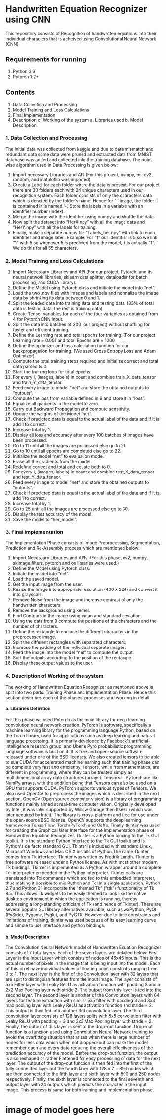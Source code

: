 # Handwritten Equation Recognizer using CNN


This repository consists of Recognition of handwritten equations into their individual characters that is acheived using Convolutional Neural Network (CNN)

## Requirements for running

1. Python 3.6
2. Pytorch 1.2+

## Contents

1. Data Collection and Processing
2. Model Training and Loss Calculations
3. Final Implementation 
4. Description of Working of the system
  a. Libraries used
  b. Model Description


### 1. Data Collection and Processing

The initial data was collected from kaggle and due to data mismatch and redundant data some data were pruned and extracted data from MNIST database was added and collected into the training database. The point wise algorithm used in Data Processing is given below:
1. Import necessary Libraries and API (For this project, numpy, os, cv2, random, and matplotlib was imported)
2. Create a Label for each folder where the data is present. For our project there are 30 folders each with 24 unique characters used in our recognition system. Each folder consists of only the characters data which is denoted by the folder’s name. Hence for ‘-‘ image, the folder it is contained in is named ‘-‘. Store the labels in a variable with an identifier number (index).
3. Merge the image with the identifier using numpy and shuffle the data.
4. Now split the dataset into “HerX.npy” with all the image data and “HerY.npy” with all the labels for training.
5. Finally, make a separate numpy file “Labels_her.npy” with link to each identifier and image label. Example: For “1” our identifier is 5 so we link “1” with 5 so whenever 5 is predicted from the model, it is actually “1”. We do this for all 55 characters.

### 2. Model Training and Loss Calculations

1.	Import Necessary Libraries and API (For our project, Pytorch, and its neural network libraries, sklearn data splitter, dataloader for batch processing, and CUDA library).
2.	Define the Model using Pytorch class and initiate the model into “net”.
3.	Load the two .npy files with images and labels and normalize the image data by shrinking its data between 0 and 1.
4.	Split the loaded data into training data and testing data. (33% of total data is testing data, the rest is training data)
5.	Create Tensor variables for each of the four variables as obtained from 4 for Pytorch CNN input.
6.	Split the data into batches of 300 (our project) without shuffling for faster and efficient training.
7.	Define the Learning rate and total epochs for training. (For our project Learning rate = 0.001 and total Epochs are = 1000
8.	Define the optimizer and loss calculation function for our backpropagation for training. (We used Cross Entropy Loss and Adam Optimizer).
9.	Compute the total training steps required and initialize correct and total data parsed to 0.
10.	Start the training loop for total epochs.
11.	For every I, (images, labels) in count and combine train_X_data_tensor and train_Y_data_tensor.
12.	Feed every image to model “net” and store the obtained outputs to “outputs”.
13.	Compute the loss from variable defined in 8 and store it in “loss”.
14.	Equalize all gradients in the model to zero.
15.	Carry out Backward Propagation and compute sensitivity.
16.	Update the weights of the Model “net”.
17.	Check if predicted data is equal to the actual label of the data and if it is add 1 to correct.
18.	Increase total by 1.
19.	Display all loss and accuracy after every 100 batches of images have been processed.
20.	Go to 11 until all the images are processed else go to 21.
21.	Go to 10 until all epochs are completed else go to 22.
22.	Initialize the model “net” to evaluation mode.
23.	Erase all the gradients from the model.
24.	Redefine correct and total and equate both to 0.
25.	For every I, (images, labels) in count and combine test_X_data_tensor and test_Y_data_tensor.
26.	Feed every image to model “net” and store the obtained outputs to “outputs”.
27.	Check if predicted data is equal to the actual label of the data and if it is, add 1 to correct.
28.	Increase total by 1.
29.	Go to 25 until all the images are processed else go to 30.
30.	Display the test accuracy of the model.
31.	Save the model to “her_model”.

### 3. Final Implementation 

The Implementation Phase consists of Image Preprocessing, Segmentation, Prediction and Re-Assembly process which are mentioned below:
1.	Import Necessary Libraries and APIs. (For this phase, cv2, numpy, skimage.filters, pytorch and os libraries were used.) 
2.	Define the Model using Pytorch class.
3.	Initiate the model into “net”.
4.	Load the saved model.
5.	Get the input image from the user.
6.	Resize the Image into appropriate resolution (400 x 224) and convert it into grayscale.
7.	Remove Noise from the image and increase contrast of only the handwritten characters.
8.	Remove the background using kernel.
9.	Find Contours in the image using mean and standard deviation.
10.	Using the data from 9 compute the positions of the characters and the number of characters. 
11.	Define the rectangle to enclose the different characters in the preprocessed image.
12.	Split the different rectangles with separated characters.
13.	Increase the padding of the individual separate images.
14.	Feed the image into the model “net” to compute the output.
15.	Sort the outputs according to the position of the rectangle.
16.	Display these output values to the user.

### 4. Description of Working of the system
The working of Handwritten Equation Recognizer as mentioned above is split into two parts: Training Phase and Implementation Phase. Hence this section describes each of the phases’ processes and working in detail.
#### a. Libraries Definition
For this phase we used Pytorch as the main library for deep learning convolution neural network creation. PyTorch is software, specifically a machine learning library for the programming language Python, based on the Torch library, used for applications such as deep learning and natural language processing. It is primarily developed by Facebook's artificial-intelligence research group, and Uber's Pyro probabilistic programming language software is built on it. It is free and open-source software released under one of the BSD licenses. We also created tensors to be able to sue CUDA for accelerated machine learning such that training phase can be complete very fast and efficiently. Tensors, while from mathematics, are different in programming, where they can be treated simply as multidimensional array data structures (arrays). Tensors in PyTorch are like NumPy arrays, with the addition being that Tensors can also be used on a GPU that supports CUDA. PyTorch supports various types of Tensors.
We also used OpenCV to preprocess the images which is described in the next section. OpenCV (Open source computer vision) is a library of programming functions mainly aimed at real-time computer vision. Originally developed by Intel, it was later supported by Willow Garage then Itseez (which was later acquired by Intel). The library is cross-platform and free for use under the open-source BSD license. OpenCV supports the deep learning frameworks TensorFlow, Torch/PyTorch and Caffe.
Finally, tkinter was used for creating the Graphical User Interface for the implementation phase of Handwritten Equation Recognizer. Tkinter is a Python binding to the Tk GUI toolkit. It is the standard Python interface to the Tk GUI toolkit and is Python's de facto standard GUI. Tkinter is included with standard Linux, Microsoft Windows and Mac OS X installs of Python.The name Tkinter comes from Tk interface. Tkinter was written by Fredrik Lundh. Tkinter is free software released under a Python license.
As with most other modern Tk bindings, Tkinter is implemented as a Python wrapper around a complete Tcl interpreter embedded in the Python interpreter. Tkinter calls are translated into Tcl commands which are fed to this embedded interpreter, thus making it possible to mix Python and Tcl in a single application.
Python 2.7 and Python 3.1 incorporate the "themed Tk" ("ttk") functionality of Tk 8.5. This allows Tk widgets to be easily themed to look like the native desktop environment in which the application is running, thereby addressing a long-standing criticism of Tk (and hence of Tkinter). 
There are several popular GUI library alternatives available, such as wxPython, PyQt (PySide), Pygame, Pyglet, and PyGTK. However due to time constraints and limitations of training, tkinter was used because of its easy learning curve and simple to use interface and python bindings.


#### b. Model Description
The Convolution Neural Network model of Handwritten Equation Recognizer consists of 7 total layers. Each of the seven layers are detailed below:
First Layer is the Input Layer which consists of nodes of 45x45 inputs. This is the actual number of pixels in the image that is being input into the model. Each of this pixel have individual values of floating point constants ranging from 0 to 1. The next layer is the first of the Convolution layer with 32 layers that are split to distinguish features from the input image. The layer consists of 5x5 Filter layer with Leaky ReLU as activation function with padding 3 and a 2x2 Max Pooling layer with stride 2. The output from this layer is fed into the second layer.
The second layer is another of the Convolution layers with 64 layers for feature extraction with similar 5x5 filter with padding 3 and 3x3 max pooling layer with Leaky ReLU as activation function and stride = 2. This output is then fed into another 3rd convolution layer.
The third convolution layer consists of 128 layers splits with 5x5 convolution filter with Leaky ReLU with padding = 3 and 3x3 Max Pooling layer with stride = 2. Finally, the output of this layer is sent to the drop-out function.
Drop-out function is a function used using Convolution Neural Network training to avoid the overfitting situation that arises when there is large number of nodes for less data which when not dropped-out can make the model remember each and every data reducing the overall effectiveness of the prediction accuracy of the model. Before the drop-out function, the output is also reshaped or rather Flattened for easy processing of data for the next layer.
The output of the drop-out function is then fed into the first of the fully connected layer but the fourth layer with 128 x 7 = 896 nodes which are then connected to the fifth layer and sixth layer with 500 and 250 nodes respectively.
Finally, the sixth layer is connected to the final seventh and output layer with 24 outputs which predicts the character in the input image. This process is same for both training and implementation phase.

# image of model goes here #
  



